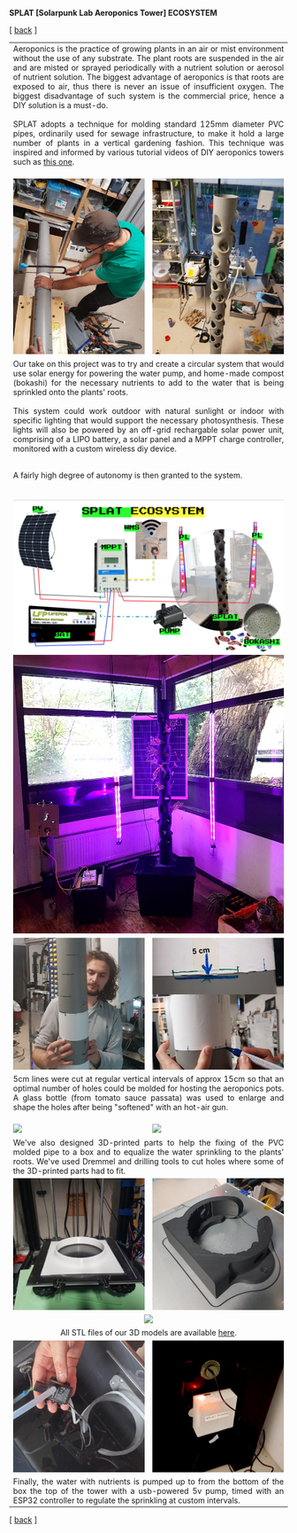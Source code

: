 **SPLAT [Solarpunk Lab Aeroponics Tower]  ECOSYSTEM**


<!-------  BACK   --------->
<p align="left" >[ <a href="../README.md#readme-top"> back</a> ]</p>


<table width = 90%>
<tr>
<td align = "justify" width = 90% colspan=2>
Aeroponics is the practice of growing plants in an air or mist environment without the use of any substrate. The plant roots are suspended in the air and are misted or sprayed periodically with a nutrient solution or aerosol of nutrient solution. The biggest advantage of aeroponics is that roots are exposed to air, thus there is never an issue of insufficient oxygen. The biggest disadvantage of such system is the commercial price, hence a DIY solution is a must-do.
<br><br>
SPLAT adopts a technique for molding standard 125mm diameter PVC pipes, ordinarily used for sewage infrastructure, to make it hold a large number of plants in a vertical gardening fashion. This technique was inspired and informed by various tutorial videos of DIY aeroponics towers such as <a href="https://www.youtube.com/watch?v=arNVaP5XNEg" target="new">this one</a>.
<br><br>

<tr>
<tr>
<td align = "justify" width = 50%>
<img src="splat-sawing.jpg"  width=100%>
<td align = "justify" width =50%> 
<img src="splat-grey.jpg"  width=100%>
<br>
</tr>

<tr>
<td align = "justify" colspan=2>
Our take on this project was to try and create a circular system that would use solar energy for powering the water pump, and home-made compost (bokashi) for the necessary nutrients to add to the water that is being sprinkled onto the plants' roots.
<br><br>
This system could work outdoor with natural sunlight or indoor with specific lighting that would support the necessary photosynthesis. These lights will also be powered by an off-grid rechargable solar power unit, comprising of a LIPO battery, a solar panel and a MPPT charge controller, monitored with a custom wireless diy device. 
<br><br>

A fairly high degree of autonomy is then granted to the system.
<br><br>
</tr>

<tr>
<td align = "justify" width = 90% colspan=2>
<img src="SPLAT-ECOSYSTEM.png" width=100%>
<img src="splat-wu-ecosystem.jpg" width=100%>
</tr>



<tr>
<td align = "justify" width = 50%>
<img src="splat-spacer-1.jpg"  width=100%>
<td align = "justify" width =50%> 
<img src="splat-spacer-2.jpg"  width=100%><br>
</tr>

<tr>
<td align = "justify" width = 90% colspan=2>
5cm lines were cut at regular vertical intervals of approx 15cm so that an optimal number of holes could be molded for hosting the aeroponics pots.
A glass bottle (from tomato sauce passata) was used to enlarge and shape the holes after being "softened" with an hot-air gun.<br><br>
</tr>

<tr>
<td align = "justify" width = 50%>
<img src="splat-anim-2.gif"  width=100%>
<td align = "justify" width =50%> 
<img src="splat-anim-1.gif"  width=100%>
<br>
</tr>



<tr>
<td align = "justify" width = 90% colspan=2>
We've also designed 3D-printed parts to help the fixing of the PVC molded pipe to a box and to equalize the water sprinkling to the plants' roots. 
We've used Dremmel and drilling tools to cut holes where some of the 3D-printed parts had to fit.<br>
</tr>

<tr>
<td align = "justify" width = 50%>
<img src="splat-3d-01.jpg"  width=100%>
<td align = "justify" width =50%> 
<img src="splat-3d-03.jpg"  width=100%><br>
</tr>

<tr>
<td align = "center" colspan=2> 
<img src="splat-sprinkler-3D-anim.gif" >
</tr>

<tr>
<td align = "center" colspan=2> 
All STL files of our 3D models are available <a href="../3D/SPLAT-AEROPONIC-TOWER">here</a>. 
</tr>

<tr>
<td align = "justify" width = 50%>
<img src="splat-pump.jpg"  width=100%>
<td align = "justify" width =50%> 
<img src="splat-pumpcontrol.jpg"  width=100%><br>
</tr>

<tr>
<td align = "justify" colspan=2> 
Finally, the water with nutrients is pumped up to from the bottom of the box the top of the tower with a usb-powered 5v pump, timed with an ESP32 controller to regulate the sprinkling at custom intervals.
</tr>

</table>
 
 <!-------  BACK   --------->
<p align="left" >[ <a href="../README.md#readme-top"> back</a> ]</p>